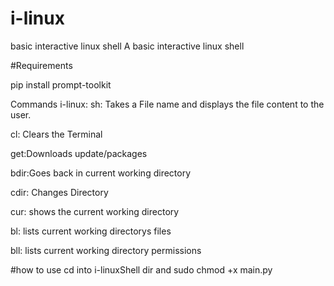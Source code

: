 # i-linux
basic interactive linux shell
A basic interactive linux shell 

#Requirements

pip install prompt-toolkit

Commands i-linux:
sh: Takes a File name and displays the file content to the user.

cl: Clears the Terminal

get:Downloads update/packages

bdir:Goes back in current working directory

cdir: Changes Directory

cur: shows the current working directory

bl: lists current working directorys files

bll: lists current working directory permissions






#how to use
cd into i-linuxShell dir and sudo chmod +x main.py
